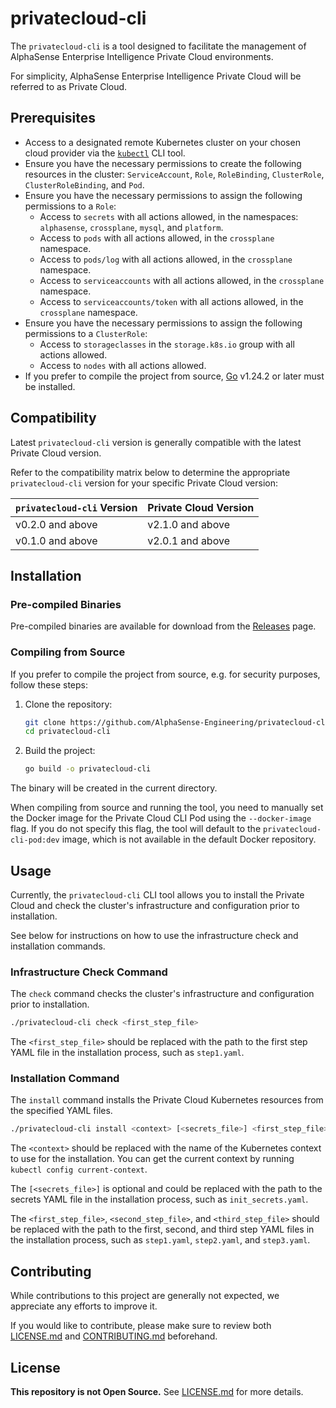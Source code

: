 # privatecloud-cli

The `privatecloud-cli` is a tool designed to facilitate the management of AlphaSense Enterprise Intelligence Private Cloud environments.

For simplicity, AlphaSense Enterprise Intelligence Private Cloud will be referred to as Private Cloud.

## Prerequisites

- Access to a designated remote Kubernetes cluster on your chosen cloud provider via the [`kubectl`](https://kubernetes.io/docs/reference/kubectl) CLI tool.
- Ensure you have the necessary permissions to create the following resources in the cluster:
  `ServiceAccount`, `Role`, `RoleBinding`, `ClusterRole`, `ClusterRoleBinding`, and `Pod`.
- Ensure you have the necessary permissions to assign the following permissions to a `Role`:
  - Access to `secrets` with all actions allowed, in the namespaces: `alphasense`, `crossplane`, `mysql`, and `platform`.
  - Access to `pods` with all actions allowed, in the `crossplane` namespace.
  - Access to `pods/log` with all actions allowed, in the `crossplane` namespace.
  - Access to `serviceaccounts` with all actions allowed, in the `crossplane` namespace.
  - Access to `serviceaccounts/token` with all actions allowed, in the `crossplane` namespace.
- Ensure you have the necessary permissions to assign the following permissions to a `ClusterRole`:
  - Access to `storageclasses` in the `storage.k8s.io` group with all actions allowed.
  - Access to `nodes` with all actions allowed.
- If you prefer to compile the project from source, [Go](https://go.dev) v1.24.2 or later must be installed.

## Compatibility

Latest `privatecloud-cli` version is generally compatible with the latest Private Cloud version.

Refer to the compatibility matrix below to determine the appropriate `privatecloud-cli` version for your specific Private Cloud version:

| `privatecloud-cli` Version | Private Cloud Version |
|----------------------------|-----------------------|
| v0.2.0 and above           | v2.1.0 and above      |
| v0.1.0 and above           | v2.0.1 and above      |

## Installation

### Pre-compiled Binaries

Pre-compiled binaries are available for download from the [Releases](https://github.com/AlphaSense-Engineering/privatecloud-cli/releases) page.

### Compiling from Source

If you prefer to compile the project from source, e.g. for security purposes, follow these steps:

1. Clone the repository:

    ```bash
    git clone https://github.com/AlphaSense-Engineering/privatecloud-cli.git
    cd privatecloud-cli
    ```

2. Build the project:

    ```bash
    go build -o privatecloud-cli
    ```

The binary will be created in the current directory.

When compiling from source and running the tool, you need to manually set the Docker image for the Private Cloud CLI Pod using the `--docker-image` flag.
If you do not specify this flag, the tool will default to the `privatecloud-cli-pod:dev` image, which is not available in the default Docker repository.

## Usage

Currently, the `privatecloud-cli` CLI tool allows you to install the Private Cloud and check the cluster's infrastructure and configuration prior to
installation.

See below for instructions on how to use the infrastructure check and installation commands.

### Infrastructure Check Command

The `check` command checks the cluster's infrastructure and configuration prior to installation.

```bash
./privatecloud-cli check <first_step_file>
```

The `<first_step_file>` should be replaced with the path to the first step YAML file in the installation process, such as `step1.yaml`.

### Installation Command

The `install` command installs the Private Cloud Kubernetes resources from the specified YAML files.

```bash
./privatecloud-cli install <context> [<secrets_file>] <first_step_file> <second_step_file> <third_step_file>
```

The `<context>` should be replaced with the name of the Kubernetes context to use for the installation. You can get the current context by running
`kubectl config current-context`.

The `[<secrets_file>]` is optional and could be replaced with the path to the secrets YAML file in the installation process, such as `init_secrets.yaml`.

The `<first_step_file>`, `<second_step_file>`, and `<third_step_file>` should be replaced with the path to the first, second, and third step YAML files in the
installation process, such as `step1.yaml`, `step2.yaml`, and `step3.yaml`.

## Contributing

While contributions to this project are generally not expected, we appreciate any efforts to improve it.

If you would like to contribute, please make sure to review both
[LICENSE.md](https://github.com/AlphaSense-Engineering/privatecloud-cli/blob/main/LICENSE.md) and
[CONTRIBUTING.md](https://github.com/AlphaSense-Engineering/privatecloud-cli/blob/main/CONTRIBUTING.md) beforehand.

## License

**This repository is not Open Source.** See [LICENSE.md](https://github.com/AlphaSense-Engineering/privatecloud-cli/blob/main/LICENSE.md)
for more details.

